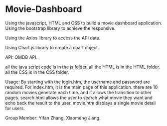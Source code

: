 # Movie-Dashboard

Using the javascript, HTML and CSS to build a movie dashboard application.
Using the bootstrap library to achieve the responsive. 

Using the Axios library to access the API data.

Using Chart.js library to create a chart object.

API: OMDB API.

all the java script code is in the js folder. 
all the HTML is in the HTML folder.
all the CSS is in the CSS folder.


Usage:
By starting with the login.htm, the username and password are required.
For index.htm, it is the main page of this application. there are 10 random movies generate each time. and it allows the transition to other pages.
search.html allows the user to search what movie they want and echo back the result to the user.
movie.htm displays a single movie detail for users.

Group Member: Yifan Zhang, Xiaomeng Jiang.
